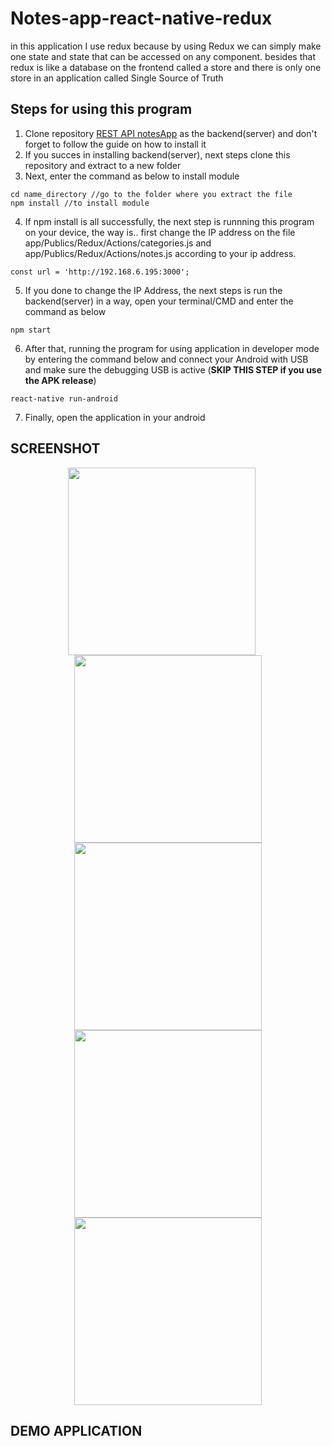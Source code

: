 # Notes-app-react-native-redux
in this application I use redux because by using Redux we can simply make one state and state that can be accessed on any component. besides that redux is like a database on the frontend called a store and there is only one store in an application called Single Source of Truth
## Steps for using this program
1. Clone repository [REST API notesApp](https://github.com/ilhamyoga/notes-app-react-native-redux) as the backend(server) and don't forget to follow the guide on how to install it
2. If you succes in installing backend(server), next steps clone this repository and extract to a new folder
3. Next, enter the command as below to install module 
```
cd name_directory //go to the folder where you extract the file
npm install //to install module
```
4. If npm install is all successfully, the next step is runnning this program on your device, the way is.. first change the IP address on the file app/Publics/Redux/Actions/categories.js and app/Publics/Redux/Actions/notes.js according to your ip address.
```
const url = 'http://192.168.6.195:3000';
```
5. If you done to change the IP Address, the next steps is run the backend(server) in a way, open your terminal/CMD and enter the command as below
```
npm start
```
6. After that, running the program for using application in developer mode by entering the command below and connect your Android with USB and make sure the debugging USB is active (<b>SKIP THIS STEP if you use the APK release</b>)
```
react-native run-android
```
7. Finally, open the application in your android
## SCREENSHOT
<p align="center">
    <img src="https://raw.githubusercontent.com/ilhamyoga/notes-app-react-native-redux/master/screenshot/HomeScreen.png" width=300 align="center" style="margin-right:20px"/>
    <img src="https://raw.githubusercontent.com/ilhamyoga/notes-app-react-native-redux/master/screenshot/Drawer.png" width=300 align="center"/>
    <img src="https://raw.githubusercontent.com/ilhamyoga/notes-app-react-native-redux/master/screenshot/AddCategory.png" width=300 align="center"/>
    <img src="https://raw.githubusercontent.com/ilhamyoga/notes-app-react-native-redux/master/screenshot/AddNote.png" width=300 align="center"/>
    <img src="https://raw.githubusercontent.com/ilhamyoga/notes-app-react-native-redux/master/screenshot/EditNote.png" width=300 align="center"/>
</p>

## DEMO APPLICATION

